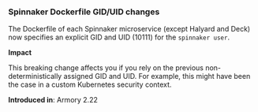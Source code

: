 ### Spinnaker Dockerfile GID/UID changes

The Dockerfile of each Spinnaker microservice (except Halyard and Deck) now specifies an explicit GID and UID (10111) for the `spinnaker user`.

**Impact**

This breaking change affects you if you rely on the previous non-deterministically assigned GID and UID. For example, this might have been the case in a custom Kubernetes security context.

**Introduced in**: Armory 2.22
